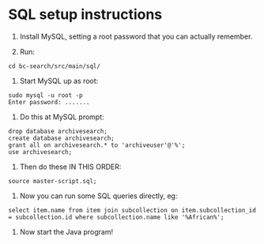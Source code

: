 # SQL setup instructions

1. Install MySQL, setting a root password that you can actually remember.

2. Run:

```
cd bc-search/src/main/sql/
```

1. Start MySQL up as root:

```
sudo mysql -u root -p
Enter password: .......
``` 

1. Do this at MySQL prompt:

```
drop database archivesearch;
create database archivesearch;
grant all on archivesearch.* to 'archiveuser'@'%';
use archivesearch;
```

1. Then do these IN THIS ORDER:

```
source master-script.sql;
```

1. Now you can run some SQL queries directly, eg:

```
select item.name from item join subcollection on item.subcollection_id = subcollection.id where subcollection.name like '%African%';
```

1. Now start the Java program!
